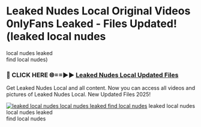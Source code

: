 # Leaked Nudes Local Original Videos 0nlyFans Leaked - Files Updated! (leaked local nudes<br>
local nudes leaked<br>
find local nudes)

<h3>🔴 CLICK HERE 🌐==►► <a href="https://tinyurl.com/2p9ay9w9" rel="nofollow">Leaked Nudes Local Updated Files</a></h3>

Get Leaked Nudes Local and all content. Now you can access all videos and pictures of Leaked Nudes Local. New Updated Files 2025!

[![leaked local nudes<br>
local nudes leaked<br>
find local nudes](https://i.imgur.com/KQgVmj3.gif)](https://tinyurl.com/2p9ay9w9)
leaked local nudes<br>
local nudes leaked<br>
find local nudes
